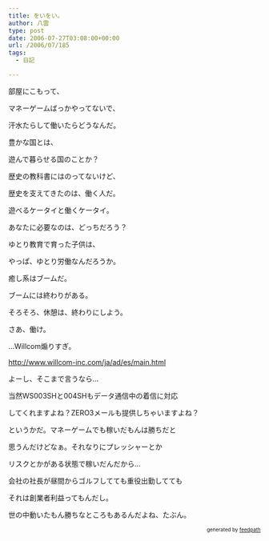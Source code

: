 ```yaml
---
title: をいをい。
author: 八雲
type: post
date: 2006-07-27T03:08:00+00:00
url: /2006/07/185
tags:
  - 日記

---
```

部屋にこもって、
  
マネーゲームばっかやってないで、
  
汗水たらして働いたらどうなんだ。

豊かな国とは、
  
遊んで暮らせる国のことか？

歴史の教科書にはのってないけど、
  
歴史を支えてきたのは、働く人だ。

遊べるケータイと働くケータイ。
  
あなたに必要なのは、どっちだろう？

ゆとり教育で育った子供は、
  
やっぱ、ゆとり労働なんだろうか。

癒し系はブームだ。
  
ブームには終わりがある。
  
そろそろ、休憩は、終わりにしよう。

さあ、働け。 

…Willcom煽りすぎ。
  
http://www.willcom-inc.com/ja/ad/es/main.html
  
よーし、そこまで言うなら…
  
当然WS003SHと004SHもデータ通信中の着信に対応
  
してくれますよね？ZERO3メールも提供しちゃいますよね？

というかだ。マネーゲームでも稼いだもんは勝ちだと
  
思うんだけどなぁ。それなりにプレッシャーとか
  
リスクとかがある状態で稼いだんだから…
  
会社の社長が昼間からゴルフしてても重役出勤してても
  
それは創業者利益ってもんだし。
  
世の中動いたもん勝ちなところもあるんだよね、たぶん。<!--
feedpath info start
-->

<div style="text-align: right; font-size: 10px;">
  &nbsp;&nbsp;<span>generated by <a href="http://feedpath.jp">feedpath</a></span>
</div>

<!--
feedpath info end
-->
